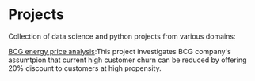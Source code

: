 # Projects
Collection of data science and python projects from various domains: 

[BCG energy price analysis](https://github.com/tamaricki/Projects/tree/main/BCG_virtual_experience_EDA_Modeling):This project investigates BCG company's  assumtpion that current high customer churn can be reduced by offering 20% discount to customers at high propensity. 

